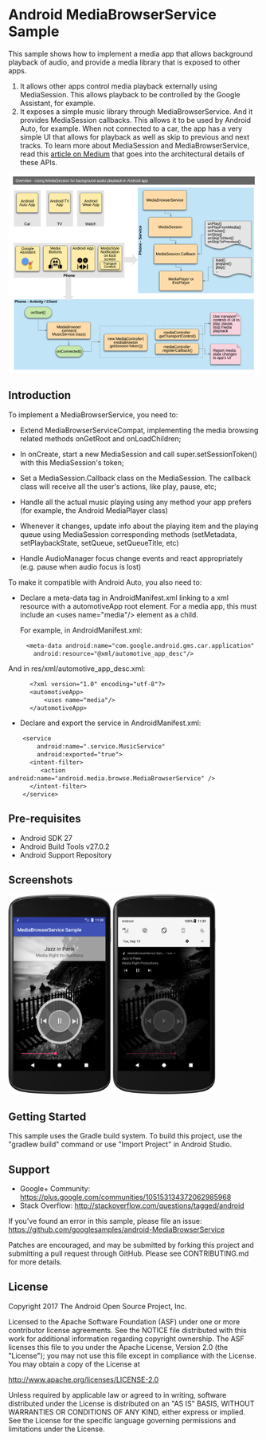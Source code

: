 
Android MediaBrowserService Sample
===================================

This sample shows how to implement a media app that allows
background playback of audio, and provide a media library
that is exposed to other apps.
1. It allows other apps control media playback externally
using MediaSession. This allows playback to be controlled by
the Google Assistant, for example.
2. It exposes a simple music library through MediaBrowserService.
And it provides MediaSession callbacks. This allows it to be used
by Android Auto, for example.
When not connected to a car, the app has a very simple UI that
allows for playback as well as skip to previous and next tracks.
To learn more about MediaSession and MediaBrowserService, read
this [article on Medium](https://medium.com/google-developers/understanding-mediasession-part-4-4-dcc77c535f99)
that goes into the architectural details of these APIs.

<img src="screenshots/architecture.png" height="400" alt="Architecture Diagram"/>

Introduction
------------

To implement a MediaBrowserService, you need to:

- Extend MediaBrowserServiceCompat, implementing the media
  browsing related methods onGetRoot and onLoadChildren;

- In onCreate, start a new MediaSession and call super.setSessionToken() with
  this MediaSession's token;

- Set a MediaSession.Callback class on the MediaSession. The callback class
  will receive all the user's actions, like play, pause, etc;

- Handle all the actual music playing using any method your app prefers
  (for example, the Android MediaPlayer class)

- Whenever it changes, update info about the playing item and the playing
  queue using MediaSession corresponding methods (setMetadata,
  setPlaybackState, setQueue, setQueueTitle, etc)

- Handle AudioManager focus change events and react appropriately
  (e.g. pause when audio focus is lost)


To make it compatible with Android Auto, you also need to:

- Declare a meta-data tag in AndroidManifest.xml linking to a xml resource
  with a automotiveApp root element. For a media app, this must include
  an &lt;uses name="media"/&gt; element as a child.

  For example, in AndroidManifest.xml:
```
     <meta-data android:name="com.google.android.gms.car.application"
       android:resource="@xml/automotive_app_desc"/>
```

  And in res/xml/automotive\_app\_desc.xml:
```
      <?xml version="1.0" encoding="utf-8"?>
      <automotiveApp>
          <uses name="media"/>
      </automotiveApp>
```

- Declare and export the service in AndroidManifest.xml:
```
    <service
        android:name=".service.MusicService"
        android:exported="true">
      <intent-filter>
         <action android:name="android.media.browse.MediaBrowserService" />
      </intent-filter>
    </service>
```

Pre-requisites
--------------

- Android SDK 27
- Android Build Tools v27.0.2
- Android Support Repository

Screenshots
-------------

<img src="screenshots/1-main.png" height="400" alt="Screenshot"/> <img src="screenshots/2-notification.png" height="400" alt="Screenshot"/> 

Getting Started
---------------

This sample uses the Gradle build system. To build this project, use the
"gradlew build" command or use "Import Project" in Android Studio.

Support
-------

- Google+ Community: https://plus.google.com/communities/105153134372062985968
- Stack Overflow: http://stackoverflow.com/questions/tagged/android

If you've found an error in this sample, please file an issue:
https://github.com/googlesamples/android-MediaBrowserService

Patches are encouraged, and may be submitted by forking this project and
submitting a pull request through GitHub. Please see CONTRIBUTING.md for more details.

License
-------

Copyright 2017 The Android Open Source Project, Inc.

Licensed to the Apache Software Foundation (ASF) under one or more contributor
license agreements.  See the NOTICE file distributed with this work for
additional information regarding copyright ownership.  The ASF licenses this
file to you under the Apache License, Version 2.0 (the "License"); you may not
use this file except in compliance with the License.  You may obtain a copy of
the License at

http://www.apache.org/licenses/LICENSE-2.0

Unless required by applicable law or agreed to in writing, software
distributed under the License is distributed on an "AS IS" BASIS, WITHOUT
WARRANTIES OR CONDITIONS OF ANY KIND, either express or implied.  See the
License for the specific language governing permissions and limitations under
the License.
